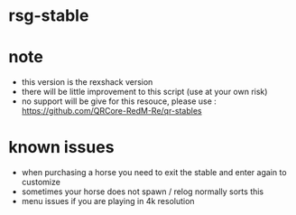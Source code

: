 # rsg-stable

# note
- this version is the rexshack version
- there will be little improvement to this script (use at your own risk)
- no support will be give for this resouce, please use : https://github.com/QRCore-RedM-Re/qr-stables

# known issues
- when purchasing a horse you need to exit the stable and enter again to customize
- sometimes your horse does not spawn / relog normally sorts this
- menu issues if you are playing in 4k resolution
